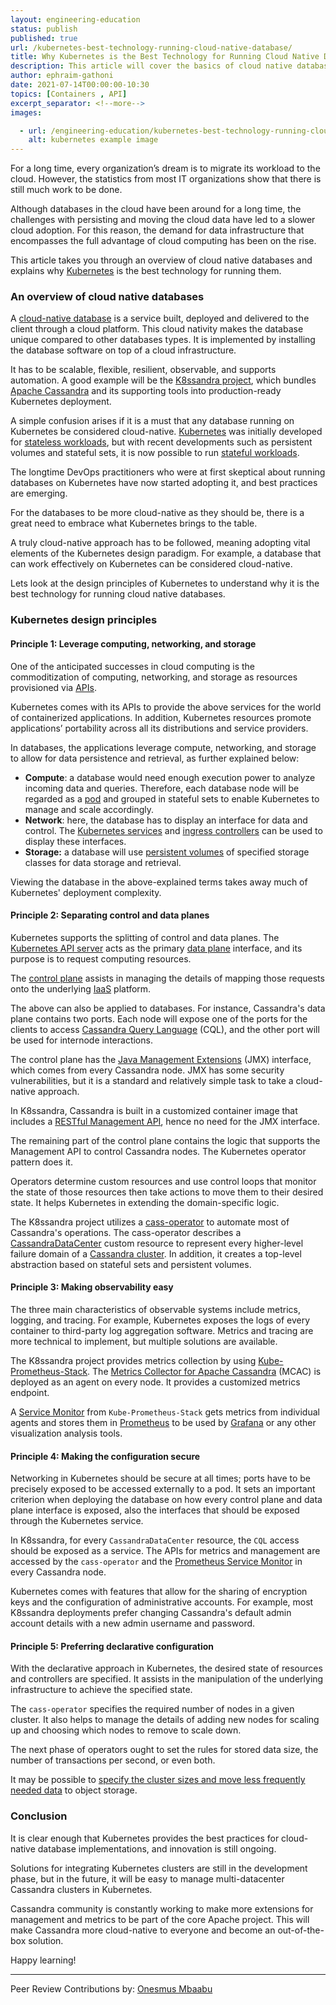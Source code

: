```yaml
---
layout: engineering-education
status: publish
published: true
url: /kubernetes-best-technology-running-cloud-native-database/
title: Why Kubernetes is the Best Technology for Running Cloud Native Database
description: This article will cover the basics of cloud native databases and explain why kubernetes is the best technology for running them. It will provide an overview of principles that make Kubernetes a superb technology.
author: ephraim-gathoni
date: 2021-07-14T00:00:00-10:30
topics: [Containers , API]
excerpt_separator: <!--more-->
images:

  - url: /engineering-education/kubernetes-best-technology-running-cloud-native-database/hero.jpg
    alt: kubernetes example image
---
```

For a long time, every organization’s dream is to migrate its workload to the cloud. However, the statistics from most IT organizations show that there is still much work to be done.
<!--more-->
Although databases in the cloud have been around for a long time, the challenges with persisting and moving the cloud data have led to a slower cloud adoption. For this reason, the demand for data infrastructure that encompasses the full advantage of cloud computing has been on the rise.

This article takes you through an overview of cloud native databases and explains why [Kubernetes](/engineering-education/search/?q=Kubernetes) is the best technology for running them. 

### An overview of cloud native databases
A [cloud-native database](https://www.networkcomputing.com/cloud-infrastructure/what-are-cloud-native-databases-and-why-should-you-use-them) is a service built, deployed and delivered to the client through a cloud platform. This cloud nativity makes the database unique compared to other databases types. It is implemented by installing the database software on top of a cloud infrastructure.

It has to be scalable, flexible, resilient, observable, and supports automation. A good example will be the [K8ssandra project](https://k8ssandra.io/get-started/), which bundles [Apache Cassandra](https://cassandra.apache.org/) and its supporting tools into production-ready Kubernetes deployment.

A simple confusion arises if it is a must that any database running on Kubernetes be considered cloud-native. [Kubernetes](https://kubernetes.io/) was initially developed for [stateless workloads](https://dzone.com/articles/kubernetes-and-running-stateful-workloads), but with recent developments such as persistent volumes and stateful sets, it is now possible to run [stateful workloads](https://dzone.com/articles/kubernetes-and-running-stateful-workloads).

The longtime DevOps practitioners who were at first skeptical about running databases on Kubernetes have now started adopting it, and best practices are emerging.

For the databases to be more cloud-native as they should be, there is a great need to embrace what Kubernetes brings to the table.

A truly cloud-native approach has to be followed, meaning adopting vital elements of the Kubernetes design paradigm. For example, a database that can work effectively on Kubernetes can be considered cloud-native.

Lets look at the design principles of Kubernetes to understand why it is the best technology for running cloud native databases.

### Kubernetes design principles
#### Principle 1: Leverage computing, networking, and storage
One of the anticipated successes in cloud computing is the commoditization of computing, networking, and storage as resources provisioned via [APIs](https://apifriends.com/api-management/what-is-an-api/).

Kubernetes comes with its APIs to provide the above services for the world of containerized applications. In addition, Kubernetes resources promote applications’ portability across all its distributions and service providers.

In databases, the applications leverage compute, networking, and storage to allow for data persistence and retrieval, as further explained below:

- **Compute**: a database would need enough execution power to analyze incoming data and queries. Therefore, each database node will be regarded as a [pod](https://kubernetes.io/docs/concepts/workloads/pods/) and grouped in stateful sets to enable Kubernetes to manage and scale accordingly.
- **Network**: here, the database has to display an interface for data and control. The [Kubernetes services](https://kubernetes.io/docs/concepts/services-networking/service/) and [ingress controllers](https://kubernetes.io/docs/concepts/services-networking/ingress-controllers/) can be used to display these interfaces.
- **Storage:** a database will use [persistent volumes](https://kubernetes.io/docs/concepts/storage/persistent-volumes/) of specified storage classes for data storage and retrieval.

Viewing the database in the above-explained terms takes away much of Kubernetes' deployment complexity.

#### Principle 2: Separating control and data planes
Kubernetes supports the splitting of control and data planes. The [Kubernetes API server](https://kubernetes.io/docs/reference/command-line-tools-reference/kube-apiserver/) acts as the primary [data plane](https://spot.io/what-is-kubernetes-data-plane/) interface, and its purpose is to request computing resources. 

The [control plane](https://kubernetes.io/docs/concepts/overview/components/) assists in managing the details of mapping those requests onto the underlying [IaaS](https://azure.microsoft.com/en-us/overview/what-is-iaas/) platform.

The above can also be applied to databases. For instance, Cassandra's data plane contains two ports. Each node will expose one of the ports for the clients to access [Cassandra Query Language](https://cassandra.apache.org/doc/latest/cql/) (CQL), and the other port will be used for internode interactions.

The control plane has the [Java Management Extensions](https://www.baeldung.com/java-management-extensions) (JMX) interface, which comes from every Cassandra node. JMX has some security vulnerabilities, but it is a standard and relatively simple task to take a cloud-native approach. 

In K8ssandra, Cassandra is built in a customized container image that includes a [RESTful Management API](https://docs.microsoft.com/en-us/rest/api/apimanagement/apimanagementrest/api-management-rest), hence no need for the JMX interface.

The remaining part of the control plane contains the logic that supports the Management API to control Cassandra nodes. The Kubernetes operator pattern does it. 

Operators determine custom resources and use control loops that monitor the state of those resources then take actions to move them to their desired state. It helps Kubernetes in extending the domain-specific logic.

The K8ssandra project utilizes a [cass-operator](https://docs.datastax.com/en/cass-operator/doc/cass-operator/cassOperatorAbout.html) to automate most of Cassandra's operations. The cass-operator describes a [CassandraDataCenter](https://www.datastax.com/blog/distributed-database-things-know-cassandra-datacenter-racks) custom resource to represent every higher-level failure domain of a [Cassandra cluster](https://data-flair.training/blogs/cassandra-cluster). In addition, it creates a top-level abstraction based on stateful sets and persistent volumes.

#### Principle 3: Making observability easy
The three main characteristics of observable systems include metrics, logging, and tracing. For example, Kubernetes exposes the logs of every container to third-party log aggregation software. Metrics and tracing are more technical to implement, but multiple solutions are available.

The K8ssandra project provides metrics collection by using [Kube-Prometheus-Stack](https://docs.syseleven.de/metakube/de/metakube-accelerator/building-blocks/observability-monitoring/kube-prometheus-stack). The [Metrics Collector for Apache Cassandra](https://www.datastax.com/blog/monitoring-apache-cassandratm-made-simple) (MCAC) is deployed as an agent on every node. It provides a customized metrics endpoint. 

A [Service Monitor](https://sysdig.com/blog/kubernetes-monitoring-prometheus-operator-part3/) from `Kube-Prometheus-Stack` gets metrics from individual agents and stores them in [Prometheus](https://prometheus.io/) to be used by [Grafana](https://grafana.com/) or any other visualization analysis tools.

#### Principle 4: Making the configuration secure
Networking in Kubernetes should be secure at all times; ports have to be precisely exposed to be accessed externally to a pod. It sets an important criterion when deploying the database on how every control plane and data plane interface is exposed, also the interfaces that should be exposed through the Kubernetes service.

In K8ssandra, for every `CassandraDataCenter` resource, the `CQL` access should be exposed as a service. The APIs for metrics and management are accessed by the `cass-operator` and the [Prometheus Service Monitor](https://medium.com/kubernetes-tutorials/simple-management-of-prometheus-monitoring-pipeline-with-the-prometheus-operator-b445da0e0d1a) in every Cassandra node.

Kubernetes comes with features that allow for the sharing of encryption keys and the configuration of administrative accounts. For example, most K8ssandra deployments prefer changing Cassandra's default admin account details with a new admin username and password.

#### Principle 5: Preferring declarative configuration
With the declarative approach in Kubernetes, the desired state of resources and controllers are specified. It assists in the manipulation of the underlying infrastructure to achieve the specified state.

The `cass-operator` specifies the required number of nodes in a given cluster. It also helps to manage the details of adding new nodes for scaling up and choosing which nodes to remove to scale down.

The next phase of operators ought to set the rules for stored data size, the number of transactions per second, or even both.

It may be possible to [specify the cluster sizes and move less frequently needed data](https://www.section.io/global-edge-network/) to object storage.

### Conclusion
It is clear enough that Kubernetes provides the best practices for cloud-native database implementations, and innovation is still ongoing.

Solutions for integrating Kubernetes clusters are still in the development phase, but in the future, it will be easy to manage multi-datacenter Cassandra clusters in Kubernetes.

Cassandra community is constantly working to make more extensions for management and metrics to be part of the core Apache project. This will make Cassandra more cloud-native to everyone and become an out-of-the-box solution.

Happy learning!

---
Peer Review Contributions by: [Onesmus Mbaabu](/engineering-education/authors/onesmus-mbaabu/)

